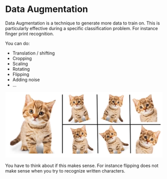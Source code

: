 # Data Augmentation

Data Augmentation is a technique to generate more data to train on. This is particularly effective during a specific classification problem. For instance finger print recognition. 

You can do:

- Translation / shifting
- Cropping
- Scaling
- Rotating
- Flipping
- Adding noise 
- ...

![Data Augmentation](Pasted%20image%2020220611155013.png)

You have to think about if this makes sense. For instance flipping does not make sense when you try to recognize written characters. 

